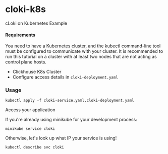 # cloki-k8s
cLoki on Kubernetes Example


#### Requirements
You need to have a Kubernetes cluster, and the kubectl command-line tool must be configured to communicate with your cluster. It is recommended to run this tutorial on a cluster with at least two nodes that are not acting as control plane hosts. 

- Clickhouse K8s Cluster
- Configure access details in `cloki-deployment.yaml`

### Usage

```
kubectl apply -f cloki-service.yaml,cloki-deployment.yaml
```

Access your application

If you're already using minikube for your development process:
```
minikube service cloki
```

Otherwise, let's look up what IP your service is using!
```
kubectl describe svc cloki
```
